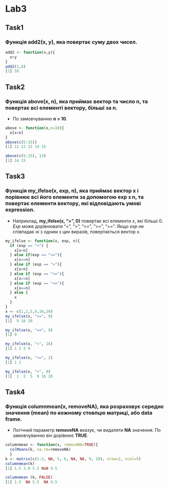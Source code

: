 # Lab3
## Task1
### Функція add2(x, y), яка повертає суму двох чисел.
```r
add2 <- function(x,y){
  x+y
}
add2(2,8)  
[1] 10
```

## Task2
### Функція above(x, n), яка приймає вектор та число n, та повертає всі елементі вектору, більші за n. 
* По замовчуванню **n = 10**. 
```r
above <- function(x,n=10){
  x[x>n]
}
above(c(5:15))
[1] 11 12 13 14 15

above(c(5:15), 13)
[1] 14 15
```

## Task3
### Функція my_ifelse(x, exp, n), яка приймає вектор x і порівнює всі його елементи за допомогою exp з n, та повертає елементи вектору, які відповідають умові expression. 
* Наприклад, **my_ifelse(x, “>”, 0)** повертає всі елементи *x*, які більші 0. *Exp* може дорівнювати “<”, “>”, “<=”, “>=”, “==”. Якщо *exp* не співпадає ні з одним з цих виразів, повертається вектор *x*. 
```r
my_ifelse <- function(x, exp, n){
  if (exp == "<") {
    x[x<n]
  } else if(exp == "<="){
    x[x<=n]
  } else if (exp == ">"){
    x[x>n]
  } else if (exp == ">="){
    x[x>=n]
  } else if (exp == "=="){
    x[x==n]
  } else {
    x
  }
}
x <- c(1,2,5,9,16,20)
my_ifelse(x, ">=", 9)
[1]  9 16 20

my_ifelse(x, "==", 9)
[1] 9

my_ifelse(x, "<", 16)
[1] 1 2 5 9

my_ifelse(x, "<=", 2)
[1] 1 2

my_ifelse(x, "+", 0)
[1]  1  2  5  9 16 20
```

## Task4
### Функція columnmean(x, removeNA), яка розраховує середнє значення (mean) по кожному стовпцю матриці, або data frame. 
* Логічний параметр **removeNA** вказує, чи видаляти **NA** значення. По замовчуванню він дорівнює **TRUE**. 
```r
columnmean <- function(x, removeNA=TRUE){ 
  colMeans(k, na.rm=removeNA)
  }
k <- matrix(c(1:3, NA, 5, 6, NA, NA, 9, 10), nrow=2, ncol=5)
columnmean(k)
[1] 1.5 3.0 5.5 NaN 9.5

columnmean (k, FALSE)
[1] 1.5  NA 5.5  NA 9.5
```
